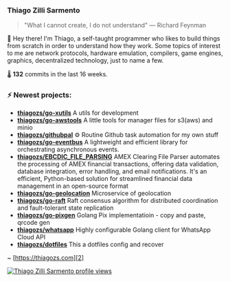 ### Thiago Zilli Sarmento
>  "What I cannot create, I do not understand" — Richard Feynman

👋 Hey there! I'm Thiago, a self-taught programmer who likes to build things from scratch
in order to understand how they work. Some topics of interest to me are network
protocols, hardware emulation, compilers, game engines, graphics, decentralized 
technology, just to name a few.

🌡️ **132** commits in the last 16 weeks.

### ⚡ Newest projects:

- **[thiagozs/go-xutils](https://github.com/thiagozs/go-xutils)** A utils for development<br/>
- **[thiagozs/go-awstools](https://github.com/thiagozs/go-awstools)** A little tools for manager files for s3(aws) and minio<br/>
- **[thiagozs/githubpal](https://github.com/thiagozs/githubpal)** :gear: Routine Github task automation for my own stuff<br/>
- **[thiagozs/go-eventbus](https://github.com/thiagozs/go-eventbus)** A lightweight and efficient library for orchestrating asynchronous events.<br/>
- **[thiagozs/EBCDIC_FILE_PARSING](https://github.com/thiagozs/EBCDIC_FILE_PARSING)**  AMEX Clearing File Parser automates the processing of AMEX financial transactions, offering data validation, database integration, error handling, and email notifications. It's an efficient, Python-based solution for streamlined financial data management in an open-source format<br/>
- **[thiagozs/go-geolocation](https://github.com/thiagozs/go-geolocation)** Microservice of geolocation<br/>
- **[thiagozs/go-raft](https://github.com/thiagozs/go-raft)** Raft consensus algorithm for distributed coordination and fault-tolerant state replication<br/>
- **[thiagozs/go-pixgen](https://github.com/thiagozs/go-pixgen)** Golang Pix implementatioin - copy and paste, qrcode gen<br/>
- **[thiagozs/whatsapp](https://github.com/thiagozs/whatsapp)** Highly configurable Golang client for WhatsApp Cloud API<br/>
- **[thiagozs/dotfiles](https://github.com/thiagozs/dotfiles)** This a dotfiles config and recover<br/>


~ [https://thiagozs.com][2]

[2]: https://thiagozs.com

[![Thiago Zilli Sarmento profile views](https://u8views.com/api/v1/github/profiles/140747/views/day-week-month-total-count.svg)](https://u8views.com/github/thiagozs)

